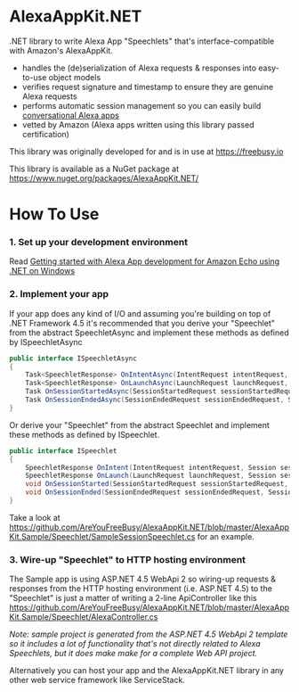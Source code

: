 # AlexaAppKit.NET
.NET library to write Alexa App "Speechlets" that's interface-compatible with Amazon's AlexaAppKit.
* handles the (de)serialization of Alexa requests & responses into easy-to-use object models
* verifies request signature and timestamp to ensure they are genuine Alexa requests
* performs automatic session management so you can easily build [conversational Alexa apps](https://freebusy.io/blog/building-conversational-alexa-apps-for-amazon-echo)
* vetted by Amazon (Alexa apps written using this library passed certification)

This library was originally developed for and is in use at https://freebusy.io

This library is available as a NuGet package at https://www.nuget.org/packages/AlexaAppKit.NET/

# How To Use

### 1. Set up your development environment

Read [Getting started with Alexa App development for Amazon Echo using .NET on Windows](https://freebusy.io/blog/getting-started-with-alexa-app-development-for-amazon-echo-using-dot-net)

### 2. Implement your app

If your app does any kind of I/O and assuming you're building on top of .NET Framework 4.5 it's recommended that you derive your "Speechlet" from the abstract SpeechletAsync and implement these methods as defined by ISpeechletAsync
  
```csharp
public interface ISpeechletAsync
{
    Task<SpeechletResponse> OnIntentAsync(IntentRequest intentRequest, Session session);
    Task<SpeechletResponse> OnLaunchAsync(LaunchRequest launchRequest, Session session);
    Task OnSessionStartedAsync(SessionStartedRequest sessionStartedRequest, Session session);
    Task OnSessionEndedAsync(SessionEndedRequest sessionEndedRequest, Session session);
}
```
  
Or derive your "Speechlet" from the abstract Speechlet and implement these methods as defined by ISpeechlet.
  
```csharp
public interface ISpeechlet
{
    SpeechletResponse OnIntent(IntentRequest intentRequest, Session session);
    SpeechletResponse OnLaunch(LaunchRequest launchRequest, Session session);
    void OnSessionStarted(SessionStartedRequest sessionStartedRequest, Session session);
    void OnSessionEnded(SessionEndedRequest sessionEndedRequest, Session session);
}
```
  
Take a look at https://github.com/AreYouFreeBusy/AlexaAppKit.NET/blob/master/AlexaAppKit.Sample/Speechlet/SampleSessionSpeechlet.cs for an example.

### 3. Wire-up "Speechlet" to HTTP hosting environment

The Sample app is using ASP.NET 4.5 WebApi 2 so wiring-up requests & responses from the HTTP hosting environment (i.e. ASP.NET 4.5) to the "Speechlet" is just a matter of writing a 2-line ApiController like this https://github.com/AreYouFreeBusy/AlexaAppKit.NET/blob/master/AlexaAppKit.Sample/Speechlet/AlexaController.cs 
  
*Note: sample project is generated from the ASP.NET 4.5 WebApi 2 template so it includes a lot of functionality that's not directly related to Alexa Speechlets, but it does make make for a complete Web API project.*

Alternatively you can host your app and the AlexaAppKit.NET library in any other web service framework like ServiceStack.
